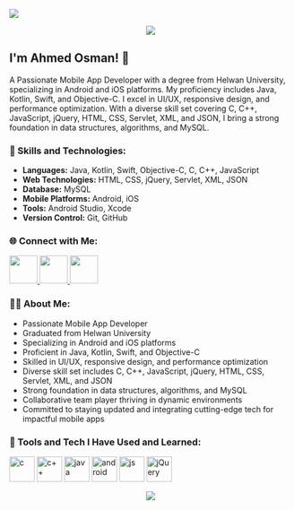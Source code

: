 ![](https://komarev.com/ghpvc/?username=CSAhmedOsman)
<p align="center">
  <img src="https://capsule-render.vercel.app/api?text=Hello+Everyone!🕹️&animation=fadeIn&type=waving&color=gradient&height=100"/>
</p>

## I'm Ahmed Osman! 👋
A Passionate Mobile App Developer with a degree from Helwan University, specializing in Android and iOS platforms. My proficiency includes Java, Kotlin, Swift, and Objective-C. I excel in UI/UX, responsive design, and performance optimization. With a diverse skill set covering C, C++, JavaScript, jQuery, HTML, CSS, Servlet, XML, and JSON, I bring a strong foundation in data structures, algorithms, and MySQL.

### 🚀 Skills and Technologies:
- **Languages:** Java, Kotlin, Swift, Objective-C, C, C++, JavaScript
- **Web Technologies:** HTML, CSS, jQuery, Servlet, XML, JSON
- **Database:** MySQL
- **Mobile Platforms:** Android, iOS
- **Tools:** Android Studio, Xcode
- **Version Control:** Git, GitHub

### 🌐 Connect with Me:
<a href="https://github.com/CSAhmedOsman">
<img height="50" src="https://github.com/CSAhmedOsman/CSAhmedOsman/assets/46514037/74e41e88-cf9e-4049-b920-77e97e3a65ec"/>
</a>
<a href="https://LinkedIn.com/in/CSAhmedOsman">
  <img height="50" src="https://github.com/CSAhmedOsman/CSAhmedOsman/assets/46514037/549f16de-4e9d-4850-a887-f67848a2b650"/>
</a>
<a href="https://twitter.com/CSAhmedOsman">
  <img height="50" src="https://github.com/CSAhmedOsman/CSAhmedOsman/assets/46514037/54d770be-2c53-44c2-8797-69f5c56c6d04"/>
</a>

### 👨‍💻 About Me:
* Passionate Mobile App Developer
* Graduated from Helwan University
* Specializing in Android and iOS platforms
* Proficient in Java, Kotlin, Swift, and Objective-C
* Skilled in UI/UX, responsive design, and performance optimization
* Diverse skill set includes C, C++, JavaScript, jQuery, HTML, CSS, Servlet, XML, and JSON
* Strong foundation in data structures, algorithms, and MySQL
* Collaborative team player thriving in dynamic environments
* Committed to staying updated and integrating cutting-edge tech for impactful mobile apps

### 🧰 Tools and Tech I Have Used and Learned:
<p align="left">
  <img src="https://cdn.jsdelivr.net/gh/devicons/devicon/icons/c/c-original.svg" alt="c" width="45" height="45"/>
  <img src="https://cdn.jsdelivr.net/gh/devicons/devicon/icons/cplusplus/cplusplus-original.svg" alt="c++" width="45" height="45"/>
  <img src="https://cdn.jsdelivr.net/gh/devicons/devicon/icons/java/java-original-wordmark.svg" alt="java" width="45" height="45"/>
  <img src="https://cdn.jsdelivr.net/gh/devicons/devicon/icons/android/android-original.svg" alt="android" width="45" height="45"/>
  <img src="https://cdn.jsdelivr.net/gh/devicons/devicon/icons/javascript/javascript-original.svg" alt="js" width="45" height="45"/>
  <img src="https://cdn.jsdelivr.net/gh/devicons/devicon/icons/jquery/jquery-original-wordmark.svg" alt="jQuery" width="45" height="45"/>
</p>
<!--
<p align="left">
<img src="https://cdn.jsdelivr.net/gh/devicons/devicon/icons/vscode/vscode-original.svg" alt="vscode" width="45" height="45"/>
<img src="https://raw.githubusercontent.com/devicons/devicon/master/icons/python/python-original-wordmark.svg" alt="python" width="45" height="45"/>
<img src="https://cdn.jsdelivr.net/gh/devicons/devicon/icons/c/c-original.svg" alt="cLang" width="45" height="45"/>
<img src="https://cdn.jsdelivr.net/gh/devicons/devicon/icons/cplusplus/cplusplus-original.svg" alt="cplusplus" width="45" height="45"/>
<img src="https://raw.githubusercontent.com/devicons/devicon/master/icons/javascript/javascript-original.svg" alt="javascript" width="45" height="45" />
<img src="https://raw.githubusercontent.com/devicons/devicon/master/icons/react/react-original-wordmark.svg" alt="react" width="45" height="45" />
<img src="https://cdn.jsdelivr.net/gh/devicons/devicon/icons/vuejs/vuejs-original-wordmark.svg" alt="VueJS" width="45" height="45"/>
<img src="https://cdn.jsdelivr.net/gh/devicons/devicon/icons/html5/html5-original.svg" alt="html" width="45" height="45"/>
<img src="https://raw.githubusercontent.com/devicons/devicon/master/icons/bootstrap/bootstrap-plain.svg" alt="bootstrap" width="45" height="45" />
<img src="https://raw.githubusercontent.com/devicons/devicon/master/icons/css3/css3-original-wordmark.svg" alt="css3" width="45" height="45" />
<img src="https://raw.githubusercontent.com/devicons/devicon/master/icons/mongodb/mongodb-original.svg" alt="mongodb" width="45" height="45" />
<img src="https://raw.githubusercontent.com/devicons/devicon/master/icons/mysql/mysql-original-wordmark.svg" alt="mysql" width="45" height="45" />
<img src="https://raw.githubusercontent.com/devicons/devicon/master/icons/nodejs/nodejs-original-wordmark.svg" alt="nodejs" width="45" height="45" />
<img src="https://cdn.jsdelivr.net/gh/devicons/devicon/icons/php/php-original.svg" alt="php" width="45" height="45"/>
<img src="https://cdn.jsdelivr.net/gh/devicons/devicon/icons/laravel/laravel-plain-wordmark.svg" alt="Laravel" width="45" height="45"/>
<img src="https://cdn.jsdelivr.net/gh/devicons/devicon/icons/flutter/flutter-original.svg" alt="flutter" width="45" height="45"/>
<img src="https://cdn.jsdelivr.net/gh/devicons/devicon/icons/docker/docker-original.svg" alt="docker" width="45" height="45"/>
<img src="https://cdn.jsdelivr.net/gh/devicons/devicon/icons/kubernetes/kubernetes-plain.svg" alt="kubernetes" width="45" height="45"/>
<img src="https://cdn.jsdelivr.net/gh/devicons/devicon/icons/amazonwebservices/amazonwebservices-plain-wordmark.svg" width="45" height="45"/>
<img src="https://cdn.jsdelivr.net/gh/devicons/devicon/icons/linux/linux-original.svg" alt="linux" width="45" height="45"/>       
<img src="https://cdn.jsdelivr.net/gh/devicons/devicon/icons/git/git-original.svg" alt="git" width="45" height="45"/>
<img src="https://cdn.jsdelivr.net/gh/devicons/devicon/icons/bash/bash-original.svg" alt="bash" width="45" height="45"/>
<img src="https://cdn.jsdelivr.net/gh/devicons/devicon/icons/figma/figma-original.svg" alt="figma" width="45" height="45"/>   
</p>
-->

<!--
### 📈 GitHub History:
![Ahmed's GitHub Stats](GitHub Stats Image)
![Snake animation](Snake Game)
-->

<p align="center">
  <img src="https://capsule-render.vercel.app/api?animation=fadeIn&type=waving&color=gradient&height=100&section=footer"/>
</p>
